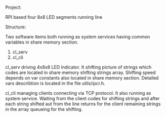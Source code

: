 Project:

RPI based four 8x8 LED segments running line

Structure:

Two software items both running as system services having common variables in 
share memory section.
1. cl_serv
2. cl_cli

cl_serv driving 4x8x8 LED indicator. It shifting picture of strings which codes
are located in share memory shifting strings array. Shifting speed depends
on var constants also located in share memory section. Detailed vars 
describtion is located in the file utils/ipcr.h.

cl_cli managing clients connecting via TCP protocol. It also running as system 
service. Waiting from the client codes for shifting strings and after each 
string shifted aut from the line returns for the client remaining strings in
the array queueing for the shifting.

